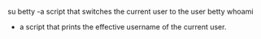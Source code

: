 su betty
-a script that switches the current user to the user betty
whoami
- a script that prints the effective username of the current user.
